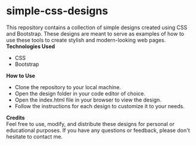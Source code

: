 # simple-css-designs
This repository contains a collection of simple designs created using CSS and Bootstrap. These designs are meant to serve as examples of how to use these tools to create stylish and modern-looking web pages.<br />
**Technologies Used**<br />
* CSS<br />
* Bootstrap<br />

**How to Use**<br />
* Clone the repository to your local machine.<br />
* Open the design folder in your code editor of choice.<br />
* Open the index.html file in your browser to view the design.<br />
* Follow the instructions for each design to customize it to your needs.<br />

**Credits**<br/>
Feel free to use, modify, and distribute these designs for personal or educational purposes. If you have any questions or feedback, please don't hesitate to contact me.
